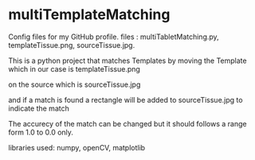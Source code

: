# multiTemplateMatching
Config files for my GitHub profile.
files : multiTabletMatching.py, templateTissue.png, sourceTissue.jpg.

This is a python project that matches Templates by moving the Template which in our case is templateTissue.png

on the source which is sourceTissue.jpg 

and if a match is found a rectangle will be added to sourceTissue.jpg to indicate the match

The accurecy of the match can be changed but it should follows a range form 1.0 to 0.0 only.

libraries used:
numpy, openCV, matplotlib
